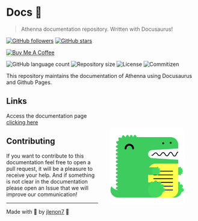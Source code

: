# Docs 🦖

> Athenna documentation repository. Written with Docusaurus!

[![GitHub followers](https://img.shields.io/github/followers/jlenon7.svg?style=social&label=Follow&maxAge=2592000)](https://github.com/jlenon7?tab=followers)
[![GitHub stars](https://img.shields.io/github/stars/athennaio/docs.svg?style=social&label=Star&maxAge=2592000)](https://github.com/athennaio/docs/stargazers/)

<p>
    <a href="https://www.buymeacoffee.com/secjs" target="_blank"><img src="https://www.buymeacoffee.com/assets/img/custom_images/orange_img.png" alt="Buy Me A Coffee" style="height: 41px !important;width: 174px !important;box-shadow: 0px 3px 2px 0px rgba(190, 190, 190, 0.5) !important;-webkit-box-shadow: 0px 3px 2px 0px rgba(190, 190, 190, 0.5) !important;" ></a>
</p>

<p>
  <img alt="GitHub language count" src="https://img.shields.io/github/languages/count/athennaio/docs?style=for-the-badge&logo=appveyor">

  <img alt="Repository size" src="https://img.shields.io/github/repo-size/athennaio/docs?style=for-the-badge&logo=appveyor">

  <img alt="License" src="https://img.shields.io/badge/license-MIT-brightgreen?style=for-the-badge&logo=appveyor">

  <img alt="Commitizen" src="https://img.shields.io/badge/commitizen-friendly-brightgreen?style=for-the-badge&logo=appveyor">
</p>

This repository maintains the documentation of Athenna using Docusaurus and Github Pages.

<img src=".github/docusaurus.png" width="200px" align="right" hspace="30px" vspace="100px">

## Links

Access the documentation page [clicking here](https://athenna.io)

## Contributing

If you want to contribute to this documentation feel free to open a pull request, it will be a pleasure to receive your help.
And if something is not clear in the documentation please open an Issue that we will improve our communication!

---

Made with 🖤 by [jlenon7](https://github.com/jlenon7) 👋
